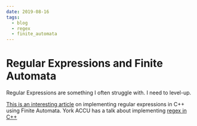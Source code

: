 ```yaml
---
date: 2019-08-16
tags:
  - blog
  - regex
  - finite_automata
---
```


# Regular Expressions and Finite Automata

Regular Expressions are something I often struggle with.  I need to level-up.

[This is an interesting article](https://swtch.com/~rsc/regexp/regexp1.html) on implementing regular expressions in C++ using Finite Automata.
York ACCU has a talk about implementing [regex in C++](https://bit.ly/accu-york-june2019)


